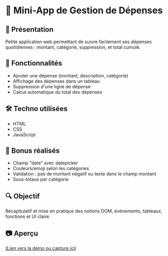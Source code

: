 # 💸 Mini-App de Gestion de Dépenses

## 🚀 Présentation
Petite application web permettant de suivre facilement ses dépenses quotidiennes : montant, catégorie, suppression, et total cumulé.

## 🎯 Fonctionnalités
- Ajouter une dépense (montant, description, catégorie)
- Affichage des dépenses dans un tableau
- Suppression d'une ligne de dépense
- Calcul automatique du total des dépenses

## 🛠️ Techno utilisées
- HTML
- CSS
- JavaScript

## 💎 Bonus réalisés
- Champ "date" avec datepicker
- Couleurs/emoji selon les catégories
- Validation : pas de montant négatif ou texte dans le champ montant
- Sous-totaux par catégorie

## 🔍 Objectif
Récapitulatif et mise en pratique des notions DOM, événements, tableaux, fonctions et UI claire.

## 📷 Aperçu
[(Lien vers la démo ou capture ici)](https://loicdupong.github.io/gestion-depenses/)
